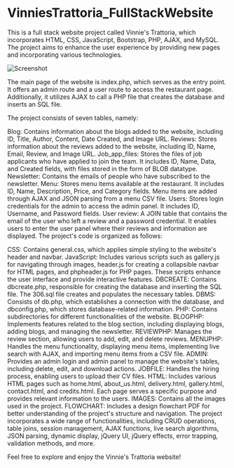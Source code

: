 # VinniesTrattoria_FullStackWebsite

This is a full stack website project called Vinnie's Trattoria, which incorporates HTML, CSS, JavaScript, Bootstrap, PHP, AJAX, and MySQL. The project aims to enhance the user experience by providing new pages and incorporating various technologies.

![Screenshot](FLOWCHART.jpg)

The main page of the website is index.php, which serves as the entry point. It offers an admin route and a user route to access the restaurant page. Additionally, it utilizes AJAX to call a PHP file that creates the database and inserts an SQL file.

The project consists of seven tables, namely:

Blog: Contains information about the blogs added to the website, including ID, Title, Author, Content, Date Created, and Image URL.
Reviews: Stores information about the reviews added to the website, including ID, Name, Email, Review, and Image URL.
Job_app_files: Stores the files of job applicants who have applied to join the team. It includes ID, Name, Data, and Created fields, with files stored in the form of BLOB datatype.
Newsletter: Contains the emails of people who have subscribed to the newsletter.
Menu: Stores menu items available at the restaurant. It includes ID, Name, Description, Price, and Category fields. Menu items are added through AJAX and JSON parsing from a menu CSV file.
Users: Stores login credentials for the admin to access the admin panel. It includes ID, Username, and Password fields.
User review: A JOIN table that contains the email of the user who left a review and a password credential. It enables users to enter the user panel where their reviews and information are displayed.
The project's code is organized as follows:

CSS: Contains general.css, which applies simple styling to the website's header and navbar.
JavaScript: Includes various scripts such as gallery.js for navigating through images, header.js for creating a collapsible navbar for HTML pages, and phpheader.js for PHP pages. These scripts enhance the user interface and provide interactive features.
DBCREATE: Contains dbcreate.php, responsible for creating the database and inserting the SQL file. The 306.sql file creates and populates the necessary tables.
DBMS: Consists of db.php, which establishes a connection with the database, and dbconfig.php, which stores database-related information.
PHP: Contains subdirectories for different functionalities of the website.
BLOGPHP: Implements features related to the blog section, including displaying blogs, adding blogs, and managing the newsletter.
REVIEWPHP: Manages the review section, allowing users to add, edit, and delete reviews.
MENUPHP: Handles the menu functionality, displaying menu items, implementing live search with AJAX, and importing menu items from a CSV file.
ADMIN: Provides an admin login and admin panel to manage the website's tables, including delete, edit, and download actions.
JOBFILE: Handles the hiring process, enabling users to upload their CV files.
HTML: Includes various HTML pages such as home.html, about_us.html, delivery.html, gallery.html, contact.html, and credits.html. Each page serves a specific purpose and provides relevant information to the users.
IMAGES: Contains all the images used in the project.
FLOWCHART: Includes a design flowchart PDF for better understanding of the project's structure and navigation.
The project incorporates a wide range of functionalities, including CRUD operations, table joins, session management, AJAX functions, live search algorithms, JSON parsing, dynamic display, jQuery UI, jQuery effects, error trapping, validation methods, and more.

Feel free to explore and enjoy the Vinnie's Trattoria website!
